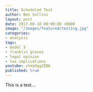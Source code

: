 ```yaml
---
title: Scheduled Test
author: Ben Sullins
layout: post
date: 2017-08-10 00:00:00 +0000
image: "/images/featured/testing.jpg"
categories:
- analysis
tags:
- model 3
- franklin graves
- legal opinion
- tax implications
youtube: ztmyOggJZ0A
published: true
---
```

This is a test...
